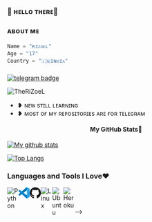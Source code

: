 ### 🖤 ʜᴇʟʟᴏ ᴛʜᴇʀᴇ🖤

### ᴀʙᴏᴜᴛ ᴍᴇ 
```python
Name = "ʀɪᴢᴏᴇʟ"
Age = "17"
Country = "🇮🇳ɪɴᴅɪᴀ"
```

###
[![telegram badge](https://img.shields.io/badge/@TheRiZoeL-30302f?style=for-the-badge&logo=telegram)](https://t.me/TheRiZoeL)
<p align="left"> <img src="https://komarev.com/ghpvc/?username=MrRiZoeL&label=Profile%20Views&red=red&style=flat-square" alt="TheRiZoeL" /> </p>

- ❥︎ ɴᴇᴡ sᴛɪʟʟ ʟᴇᴀʀɴɪɴɢ
- ❥︎ ᴍᴏsᴛ ᴏғ ᴍʏ ʀᴇᴘᴏsɪᴛᴏʀɪᴇs ᴀʀᴇ ғᴏʀ ᴛᴇʟᴇɢʀᴀᴍ

<h4 align="center"><b>My GitHub Stats💛</b></h4>

[![My github stats](https://github-readme-stats.vercel.app/api?username=MrRizoel&show_icons=true&theme=radical&custom_title=RiZoeL's+Github+Stats&include_all_commits=true&count_private=true)](https://github.com/MrRizoel)

[![Top Langs](https://github-readme-stats.vercel.app/api/top-langs/?username=TheRizoel&layout=compact&theme=radical)](https://github.com/TheRiZoeL)

### Languages and Tools I Love❤️
[<img align="left" alt="Python" width="26px" src="https://upload.wikimedia.org/wikipedia/commons/thumb/c/c3/Python-logo-notext.svg/600px-Python-logo-notext.svg.png" />](https://python.org/)
[<img align="left" alt="Visual Studio Code" width="26px" src="https://raw.githubusercontent.com/github/explore/80688e429a7d4ef2fca1e82350fe8e3517d3494d/topics/visual-studio-code/visual-studio-code.png" />](https://code.visualstudio.com/)
[<img align="left" alt="GitHub" width="26px" src="https://raw.githubusercontent.com/github/explore/78df643247d429f6cc873026c0622819ad797942/topics/github/github.png" />](https://git-scm.com/)
[<img align="left" alt="Linux" width="26px" src="https://www.freepnglogos.com/uploads/linux-png/difference-between-linux-and-window-operating-system-3.png" />](https://www.linux.org/)
[<img align="left" alt="Ubuntu" width="26px" src="https://assets.ubuntu.com/v1/29985a98-ubuntu-logo32.png" />](https://www.ubuntu.com)
[<img align="left" alt="Heroku" width="26px" src="https://www.nicepng.com/png/full/223-2233246_heroku-logo-salesforce-heroku.png" />](https://heroku.com/)

<br />
<br />

-->
